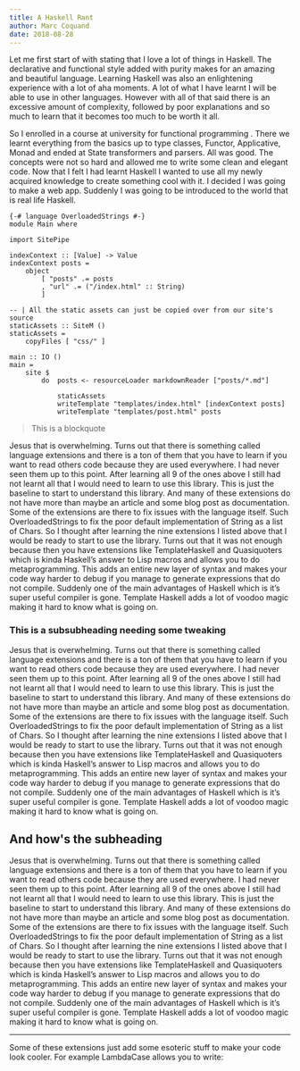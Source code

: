 ```yaml
---
title: A Haskell Rant
author: Marc Coquand
date: 2018-08-28
---
```


Let me first start of with stating that I love a lot of things in Haskell. The
declarative and functional style added with purity makes for an amazing and
beautiful language. Learning Haskell was also an enlightening experience with a
lot of aha moments. A lot of what I have learnt I will be able to use in other
languages. However with all of that said there is an excessive amount of
complexity, followed by poor explanations and so much to learn that it becomes
too much to be worth it all.

So I enrolled in a course at university for functional programming . There we
learnt everything from the basics up to type classes, Functor, Applicative,
Monad and ended at State transformers and parsers. All was good. The concepts
were not so hard and allowed me to write some clean and elegant code. Now that I
felt I had learnt Haskell I wanted to use all my newly acquired knowledge to
create something cool with it. I decided I was going to make a web app. Suddenly
I was going to be introduced to the world that is real life Haskell.

```
{-# language OverloadedStrings #-}
module Main where

import SitePipe

indexContext :: [Value] -> Value
indexContext posts =
    object
        [ "posts" .= posts
        , "url" .= ("/index.html" :: String)
        ]

-- | All the static assets can just be copied over from our site's source
staticAssets :: SiteM ()
staticAssets =
    copyFiles [ "css/" ]

main :: IO ()
main =
    site $
        do  posts <- resourceLoader markdownReader ["posts/*.md"]

            staticAssets
            writeTemplate "templates/index.html" [indexContext posts]
            writeTemplate "templates/post.html" posts
```

<blockquote>This is a blockquote</blockquote>

Jesus that is overwhelming. Turns out that there is something called language
extensions and there is a ton of them that you have to learn if you want to read
others code because they are used everywhere. I had never seen them up to this
point. After learning all 9 of the ones above I still had not learnt all that I
would need to learn to use this library. This is just the baseline to start to
understand this library. And many of these extensions do not have more than
maybe an article and some blog post as documentation. Some of the extensions are
there to fix issues with the language itself. Such OverloadedStrings to fix the
poor default implementation of String as a list of Chars. So I thought after
learning the nine extensions I listed above that I would be ready to start to
use the library. Turns out that it was not enough because then you have
extensions like TemplateHaskell and Quasiquoters which is kinda Haskell’s answer
to Lisp macros and allows you to do metaprogramming. This adds an entire new
layer of syntax and makes your code way harder to debug if you manage to
generate expressions that do not compile. Suddenly one of the main advantages of
Haskell which is it’s super useful compiler is gone. Template Haskell adds a lot
of voodoo magic making it hard to know what is going on.

### This is a subsubheading needing some tweaking

Jesus that is overwhelming. Turns out that there is something called language
extensions and there is a ton of them that you have to learn if you want to read
others code because they are used everywhere. I had never seen them up to this
point. After learning all 9 of the ones above I still had not learnt all that I
would need to learn to use this library. This is just the baseline to start to
understand this library. And many of these extensions do not have more than
maybe an article and some blog post as documentation. Some of the extensions are
there to fix issues with the language itself. Such OverloadedStrings to fix the
poor default implementation of String as a list of Chars. So I thought after
learning the nine extensions I listed above that I would be ready to start to
use the library. Turns out that it was not enough because then you have
extensions like TemplateHaskell and Quasiquoters which is kinda Haskell’s answer
to Lisp macros and allows you to do metaprogramming. This adds an entire new
layer of syntax and makes your code way harder to debug if you manage to
generate expressions that do not compile. Suddenly one of the main advantages of
Haskell which is it’s super useful compiler is gone. Template Haskell adds a lot
of voodoo magic making it hard to know what is going on.

## And how's the subheading

Jesus that is overwhelming. Turns out that there is something called language
extensions and there is a ton of them that you have to learn if you want to read
others code because they are used everywhere. I had never seen them up to this
point. After learning all 9 of the ones above I still had not learnt all that I
would need to learn to use this library. This is just the baseline to start to
understand this library. And many of these extensions do not have more than
maybe an article and some blog post as documentation. Some of the extensions are
there to fix issues with the language itself. Such OverloadedStrings to fix the
poor default implementation of String as a list of Chars. So I thought after
learning the nine extensions I listed above that I would be ready to start to
use the library. Turns out that it was not enough because then you have
extensions like TemplateHaskell and Quasiquoters which is kinda Haskell’s answer
to Lisp macros and allows you to do metaprogramming. This adds an entire new
layer of syntax and makes your code way harder to debug if you manage to
generate expressions that do not compile. Suddenly one of the main advantages of
Haskell which is it’s super useful compiler is gone. Template Haskell adds a lot
of voodoo magic making it hard to know what is going on.

---

Some of these extensions just add some esoteric stuff to make your code look
cooler. For example LambdaCase allows you to write:
